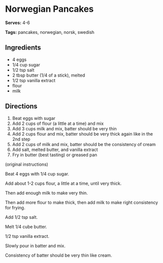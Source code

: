 # Norwegian Pancakes

**Serves:** 4-6

**Tags:** pancakes, norwegian, norsk, swedish

## Ingredients

* 4 eggs
* 1/4 cup sugar
* 1/2 tsp salt
* 2 tbsp butter (1/4 of a stick), melted
* 1/2 tsp vanilla extract
* flour
* milk

## Directions

1. Beat eggs with sugar
2. Add 2 cups of flour (a little at a time) and mix
3. Add 3 cups milk and mix, batter should be very thin
4. Add 2 cups flour and mix, batter should be very thick again like in the 2nd step
5. Add 2 cups of milk and mix, batter should be the consistency of cream
6. Add salt, melted butter, and vanilla extract
7. Fry in butter (best tasting) or greased pan


(original instructions)

Beat 4 eggs with 1/4 cup sugar. 

Add about 1-2 cups flour, a little at a time, until very thick.

Then add enough milk to make very thin.

Then add more flour to make thick, then add milk to make right consistency for frying.

Add 1/2 tsp salt.

Melt 1/4 cube butter.

1/2 tsp vanilla extract.

Slowly pour in batter and mix.

Consistency of batter should be very thin like cream.
